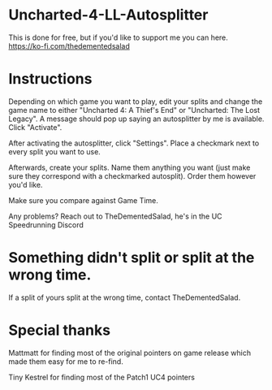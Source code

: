 # Uncharted-4-LL-Autosplitter

This is done for free, but if you'd like to support me you can here.
https://ko-fi.com/thedementedsalad


# Instructions

Depending on which game you want to play, edit your splits and change the game name to either "Uncharted 4: A Thief's End" or "Uncharted: The Lost Legacy". A message should pop up saying an autosplitter by me is available. Click "Activate".

After activating the autosplitter, click "Settings". Place a checkmark next to every split you want to use.

Afterwards, create your splits. Name them anything you want (just make sure they correspond with a checkmarked autosplit). Order them however you'd like.

Make sure you compare against Game Time.

Any problems? Reach out to TheDementedSalad, he's in the UC Speedrunning Discord


# Something didn't split or split at the wrong time.

If a split of yours split at the wrong time, contact TheDementedSalad.


# Special thanks

Mattmatt for finding most of the original pointers on game release which made them easy for me to re-find.

Tiny Kestrel for finding most of the Patch1 UC4 pointers


